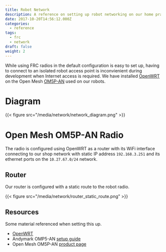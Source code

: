 ```yaml
---
title: Robot Network
description: A reference on setting up robot networking on our home practice field.
date: 2017-10-20T14:56:12.000Z
categories:
  - reference
tags:
  - frc
  - network
draft: false
weight: 2
---
```


While using FRC radios in the default configuration is easy to set up, having to connect to an isolated robot access point is inconvienient during development when Internet access is required. We have installed [OpenWRT][openwrt] on the Open Mesh [OM5P-AN][om5p] used on our robots.

# Diagram

{{< figure src="/media/network/network_diagram.png" >}}

# Open Mesh OM5P-AN Radio

The radio is configured using OpenWRT as a router with its WiFi interface connecting to our shop network with static IP address `192.168.3.251` and its ethernet ports on the `10.27.67.0/24` network.

## Router

Our router is configured with a static route to the robot radio.

{{< figure src="/media/network/router_static_route.png" >}}

## Resources

Some material referenced when setting this up.

- [OpenWRT][openwrt]
- Andymark OMP5-AN [setup guide][andymark]
- Open Mesh OM5P-AN [product page][om5p]

[andymark]: http://files.andymark.com/OM5P-AN_QuickAP_Setup.pdf
[om5p]: https://wiki.openwrt.org/toh/hwdata/open-mesh/open-mesh_om5p
[openwrt]: https://openwrt.org
